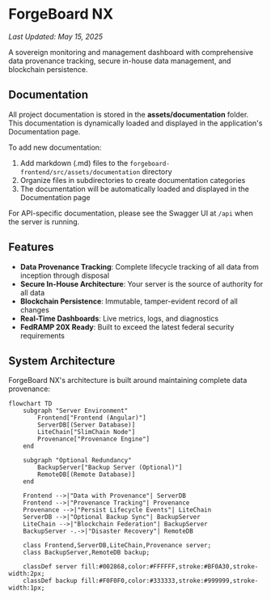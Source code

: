 # ForgeBoard NX
*Last Updated: May 15, 2025*

A sovereign monitoring and management dashboard with comprehensive data provenance tracking, secure in-house data management, and blockchain persistence.

## Documentation

All project documentation is stored in the **assets/documentation** folder. This documentation is dynamically loaded and displayed in the application's Documentation page.

To add new documentation:
1. Add markdown (.md) files to the `forgeboard-frontend/src/assets/documentation` directory
2. Organize files in subdirectories to create documentation categories
3. The documentation will be automatically loaded and displayed in the Documentation page

For API-specific documentation, please see the Swagger UI at `/api` when the server is running.

## Features

- **Data Provenance Tracking**: Complete lifecycle tracking of all data from inception through disposal
- **Secure In-House Architecture**: Your server is the source of authority for all data
- **Blockchain Persistence**: Immutable, tamper-evident record of all changes
- **Real-Time Dashboards**: Live metrics, logs, and diagnostics
- **FedRAMP 20X Ready**: Built to exceed the latest federal security requirements

## System Architecture

ForgeBoard NX's architecture is built around maintaining complete data provenance:

```mermaid
flowchart TD
    subgraph "Server Environment"
        Frontend["Frontend (Angular)"]
        ServerDB[(Server Database)]
        LiteChain["SlimChain Node"]
        Provenance["Provenance Engine"]
    end
    
    subgraph "Optional Redundancy"
        BackupServer["Backup Server (Optional)"]
        RemoteDB[(Remote Database)]
    end
    
    Frontend -->|"Data with Provenance"| ServerDB
    Frontend -->|"Provenance Tracking"| Provenance
    Provenance -->|"Persist Lifecycle Events"| LiteChain
    ServerDB -->|"Optional Backup Sync"| BackupServer
    LiteChain -->|"Blockchain Federation"| BackupServer
    BackupServer -.->|"Disaster Recovery"| RemoteDB
    
    class Frontend,ServerDB,LiteChain,Provenance server;
    class BackupServer,RemoteDB backup;
    
    classDef server fill:#002868,color:#FFFFFF,stroke:#BF0A30,stroke-width:2px;
    classDef backup fill:#F0F0F0,color:#333333,stroke:#999999,stroke-width:1px;
```
